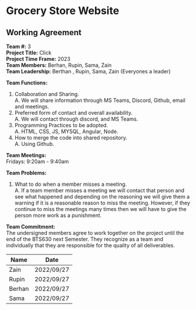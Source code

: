 # Grocery Store Website
## Working Agreement
**Team #:** 3  
**Project Title:** Click  
**Project Time Frame:** 2023  
**Team Members:** Berhan, Rupin, Sama, Zain   
**Team Leadership:** Berthan , Rupin, Sama,  Zain (Everyones a leader)  

**Team Functions:** 
1. Collaboration and Sharing.     
A. We will share information through MS Teams, Discord, Github, email and meetings.    
2. Preferred form of contact and overall availability.    
A.  We will contact through discord, and MS Teams.       
3. Programming Practices to be adopted.   
A.  HTML, CSS, JS, MYSQL, Angular, Node.      
4. How to merge the code into shared repository.    
A. Using Github.    

**Team Meetings:**  
Fridays: 9:20am - 9:40am  

**Team Problems:**        
1. What to do when a member misses a meeting.  
A. If a team member misses a meeting we will contact that person and see what happened and depending on the reasoning we will give them a warning if it is a reasonable    reason to miss the meeting. However, if they continue to miss the meetings many times then we will have to give the person more work as a punishment.  

**Team Commitment:**  
The undersigned members agree to work together on the project until the end of the BTS630 next Semester.  They recognize as a team and individually that they are responsible for the quality of all deliverables.

| Name             | Date            |
| ---------------- | --------------- |
| Zain             | 2022/09/27      |
| Rupin            | 2022/09/27      |
| Berhan           | 2022/09/27      |
| Sama             | 2022/09/27      |
